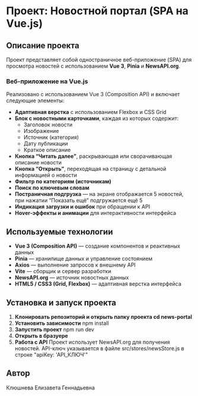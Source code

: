 # Проект: Новостной портал (SPA на Vue.js)

## Описание проекта
Проект представляет собой одностраничное веб-приложение (SPA) для просмотра новостей с использованием **Vue 3**, **Pinia** и **NewsAPI.org**. 


### Веб-приложение на Vue.js
Реализовано с использованием Vue 3 (Composition API) и включает следующие элементы:

- **Адаптивная верстка** с использованием Flexbox и CSS Grid  
- **Блок с новостными карточками**, каждая из которых содержит:
  - Заголовок новости  
  - Изображение  
  - Источник (категория)  
  - Дату публикации  
  - Краткое описание  
- **Кнопка “Читать далее”**, раскрывающая или сворачивающая описание новости  
- **Кнопка “Открыть”**, переходящая на страницу с детальной информацией о новости  
- **Фильтр по категориям (источникам)**  
- **Поиск по ключевым словам**  
- **Постраничная подгрузка** — на экране отображается 5 новостей, при нажатии “Показать ещё” подгружается ещё 5  
- **Индикация загрузки и ошибок** при обращении к API  
- **Hover-эффекты и анимации** для интерактивности интерфейса  

## Используемые технологии

- **Vue 3 (Composition API)** — создание компонентов и реактивных данных  
- **Pinia** — хранилище данных и управление состоянием  
- **Axios** — выполнение запросов к внешнему API  
- **Vite** — сборщик и сервер разработки  
- **NewsAPI.org** — источник новостных данных  
- **HTML5 / CSS3 (Grid, Flexbox)** — адаптивная верстка интерфейса  

## Установка и запуск проекта

1. **Клонировать репозиторий и открыть папку проекта cd news-portal**
2. **Установить зависимости**
npm install
3. **Запустить проект**
npm run dev
4. **Открыть в бразуере**
5. **Работа с API**
Проект использует NewsAPI.org для получения новостей.
API-ключ указывается в файле src/stores/newsStore.js в строке "apiKey: 'API_КЛЮЧ'"

## Автор
Клюшнева Елизавета Геннадьевна
